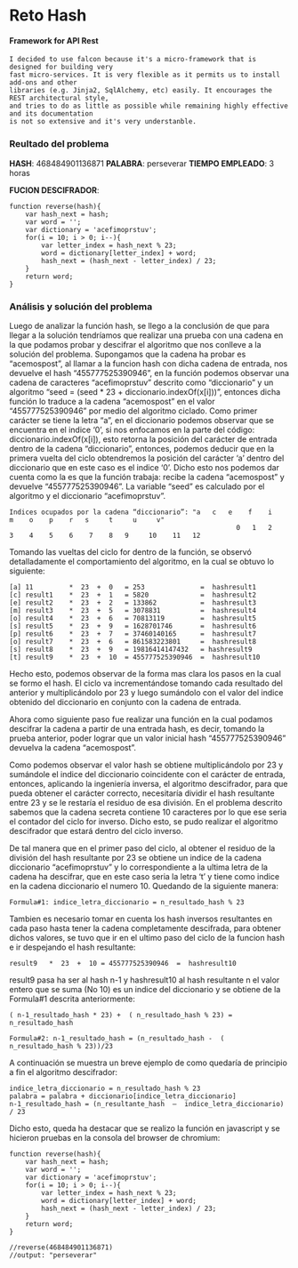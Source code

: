 # Reto Hash

#### Framework for API Rest

```
I decided to use falcon because it's a micro-framework that is designed for building very
fast micro-services. It is very flexible as it permits us to install add-ons and other
libraries (e.g. Jinja2, SqlAlchemy, etc) easily. It encourages the REST architectural style,
and tries to do as little as possible while remaining highly effective and its documentation
is not so extensive and it's very understanble.
```

### Reultado del problema

**HASH**: 468484901136871
**PALABRA**: perseverar
**TIEMPO EMPLEADO**: 3 horas

**FUCION DESCIFRADOR**:

```
function reverse(hash){
    var hash_next = hash;
    var word = '';
    var dictionary = 'acefimoprstuv';
    for(i = 10; i > 0; i--){
        var letter_index = hash_next % 23;
        word = dictionary[letter_index] + word;
        hash_next = (hash_next - letter_index) / 23;
    }
    return word;
}
```

### Análisis y solución del problema

Luego de analizar la función hash, se llego a la conclusión de que para llegar a la solución tendríamos que realizar una prueba con una cadena en la que podamos probar y descifrar el algoritmo que nos conlleve a la solución del problema. Supongamos que la cadena ha probar es “acemospost”, al llamar a la funcion hash con dicha cadena de entrada, nos devuelve el hash “455777525390946”, en la función podemos observar una cadena de caracteres “acefimoprstuv” descrito como “diccionario” y un algoritmo “seed = (seed * 23 + diccionario.indexOf(x[i]))”, entonces dicha función lo traduce a la cadena “acemospost” en el valor “455777525390946” por medio del algoritmo ciclado. Como primer carácter se tiene la letra “a”, en el diccionario podemos observar que se encuentra en el indice ‘0’, si nos enfocamos en la parte del código: diccionario.indexOf(x[i]), esto retorna la posición del carácter de entrada dentro de la cadena “diccionario”, entonces, podemos deducir que en la primera vuelta del ciclo obtendremos la posición del carácter ‘a’ dentro del diccionario que en este caso es el indice ‘0’. Dicho esto nos podemos dar cuenta como la es que la función trabaja: recibe la cadena “acemospost” y devuelve “455777525390946”. La variable “seed” es calculado por el algoritmo y el diccionario “acefimoprstuv”. 
```
Indices ocupados por la cadena “diccionario”: "a   c   e    f    i    m    o    p    r   s     t     u     v"
					                                     0   1   2    3    4    5    6    7    8   9     10    11   12
```
Tomando las vueltas del ciclo for dentro de la función, se observó detalladamente el comportamiento del algoritmo, en la cual se obtuvo lo siguiente:
```
[a] 11         *  23  +  0   = 253              =  hashresult1
[c] result1    *  23  +  1   = 5820             =  hashresult2
[e] result2    *  23  +  2   = 133862           =  hashresult3
[m] result3    *  23  +  5   = 3078831          =  hashresult4
[o] result4    *  23  +  6   = 70813119         =  hashresult5
[s] result5    *  23  +  9   = 1628701746       =  hashresult6
[p] result6    *  23  +  7   = 37460140165      =  hashresult7
[o] result7    *  23  +  6   = 861583223801     =  hashresult8
[s] result8    *  23  +  9   = 19816414147432   = hashresult9
[t] result9    *  23  +  10  = 455777525390946  =  hashresult10
```
Hecho esto, podemos observar de la forma mas clara los pasos en la cual se formo el hash. El ciclo va incrementándose tomando cada resultado del anterior y multiplicándolo por 23 y luego sumándolo con el valor del indice obtenido del diccionario en conjunto con la cadena de entrada.

Ahora como siguiente paso fue realizar una función en la cual podamos descifrar la cadena a partir de una entrada hash, es decir, tomando la prueba anterior, poder lograr que un valor inicial hash “455777525390946” devuelva la cadena “acemospost”. 

Como podemos observar el valor hash se obtiene multiplicándolo por 23 y sumándole el indice del diccionario coincidente con el carácter de entrada, entonces, aplicando la ingeniería inversa, el algoritmo descifrador, para que pueda obtener el carácter correcto, necesitaría dividir el hash resultante entre 23 y se le restaría el residuo de esa división. En el problema descrito sabemos que la cadena secreta contiene 10 caracteres por lo que ese seria el contador del ciclo for inverso. Dicho esto, se pudo realizar el algoritmo descifrador que estará dentro del ciclo inverso.


De tal manera que en el primer paso del ciclo, al obtener el residuo de la división del hash resultante por 23 se obtiene un indice de la cadena  diccionario “acefimoprstuv” y lo correspondiente a la ultima letra de la cadena ha descifrar, que en este caso seria la letra ‘t’ y tiene como indice en la cadena diccionario el numero 10. Quedando de la siguiente manera:
```
Formula#1: indice_letra_diccionario = n_resultado_hash % 23
```
Tambien es necesario tomar en cuenta los hash inversos resultantes en cada paso hasta tener la cadena completamente descifrada, para obtener dichos valores, se tuvo que ir en el ultimo paso del ciclo de la funcion hash e ir despejando el hash resultante:
```
result9   *  23  +  10 = 455777525390946  =  hashresult10
```
result9 pasa ha ser al hash n-1 y hashresult10 al hash resultante n
el valor entero que se suma (No 10)  es un indice del diccionario y se obtiene de la Formula#1 descrita anteriormente:
```
( n-1_resultado_hash * 23) +  ( n_resultado_hash % 23) =  n_resultado_hash

Formula#2: n-1_resultado_hash = (n_resultado_hash -  ( n_resultado_hash % 23))/23
```
A continuación se muestra un breve ejemplo de como quedaría de principio a fin el algoritmo descifrador:
```
indice_letra_diccionario = n_resultado_hash % 23
palabra = palabra + diccionario[indice_letra_diccionario]
n-1_resultado_hash = (n_resultante_hash  –  indice_letra_diccionario) / 23 
```
Dicho esto, queda ha destacar que se realizo la función en javascript y se hicieron pruebas en la consola del browser de chromium:

```
function reverse(hash){
    var hash_next = hash;
    var word = '';
    var dictionary = 'acefimoprstuv';
    for(i = 10; i > 0; i--){
        var letter_index = hash_next % 23;
        word = dictionary[letter_index] + word;
        hash_next = (hash_next - letter_index) / 23;
    }
    return word;
}

//reverse(468484901136871)
//output: "perseverar"
```
